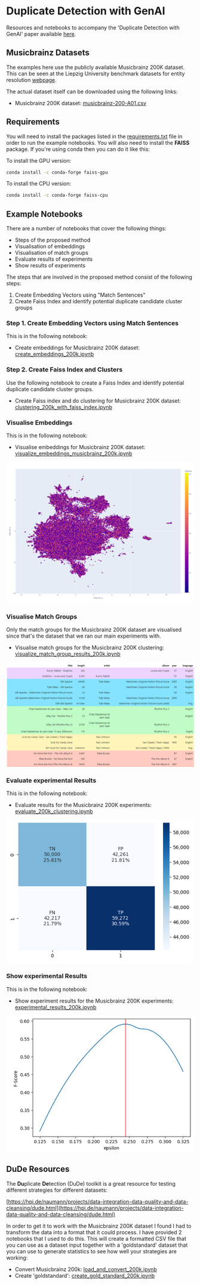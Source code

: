 # Duplicate Detection with GenAI

Resources and notebooks to accompany the 'Duplicate Detection with GenAI' paper available [here](https://arxiv.org/abs/2406.15483).

## Musicbrainz Datasets
The examples here use the publicly available Musicbrainz 200K dataset. This can
be seen at the Liepzig University benchmark datasets for entity resolution [webpage](https://dbs.uni-leipzig.de/research/projects/benchmark-datasets-for-entity-resolution).

The actual dataset itself can be downloaded using the following links:

- Musicbrainz 200K dataset: [musicbrainz-200-A01.csv](https://dbs.uni-leipzig.de/files/datasets/saeedi/musicbrainz-200-A01.csv.dapo)

## Requirements

You will need to install the packages listed in the [requirements.txt](requirements.txt) file in order to run the
example notebooks. You will also need to install the **FAISS** package. If you're using conda then you can
do it like this:

To install the GPU version:
```bash
conda install -c conda-forge faiss-gpu
```

To install the CPU version:
```bash
conda install -c conda-forge faiss-cpu
```

## Example Notebooks
There are a number of notebooks that cover the following things:

- Steps of the proposed method
- Visualisation of embeddings
- Visualisation of match groups
- Evaluate results of experiments
- Show results of experiments

The steps that are involved in the proposed method consist of the following steps:

1. Create Embedding Vectors using "Match Sentences"
2. Create Faiss Index and identify potential duplicate candidate cluster groups

### Step 1. Create Embedding Vectors using Match Sentences

This is in the following notebook:

- Create embeddings for Musicbrainz 200K dataset: [create_embeddings_200k.ipynb](create_embeddings_200k.ipynb) 

### Step 2. Create Faiss Index and Clusters

Use the following notebook to create a Faiss Index and identify potential duplicate candidate cluster groups.

- Create Faiss index and do clustering for Musicbrainz 200K dataset: [clustering_200k_with_faiss_index.ipynb](clustering_200k_with_faiss_index.ipynb) 

### Visualise Embeddings

This is in the following notebook:

- Visualise embeddings for Musicbrainz 200K dataset: [visualize_embeddings_musicbrainz_200k.ipynb](visualize_embeddings_musicbrainz_200k.ipynb)

![](img/2d_umap_200k.png)

### Visualise Match Groups

Only the match groups for the Musicbrainz 200K dataset are visualised since
that's the dataset that we ran our main experiments with.

- Visualise match groups for the Musicbrainz 200K clustering: [visualize_match_group_results_200k.ipynb](visualize_match_group_results_200k.ipynb)

![](img/musicbrainz_200k_match_groups.png)

### Evaluate experimental Results

This is in the following notebook:

- Evaluate results for the Musicbrainz 200K experiments: [evaluate_200k_clustering.ipynb](evaluate_200k_clustering.ipynb)

![](img/experimental_results_confusion_matrix.png)

### Show experimental Results

This is in the following notebook:

- Show experiment results for the Musicbrainz 200K experiments: [experimental_results_200k.ipynb](experimental_results_200k.ipynb)

![](img/epsilon_against_f_score_200k.png)

## DuDe Resources

The **Du**plicate **De**tection (DuDe) toolkit is a great resource for 
testing different strategies for different datasets:

[https://hpi.de/naumann/projects/data-integration-data-quality-and-data-cleansing/dude.html](https://hpi.de/naumann/projects/data-integration-data-quality-and-data-cleansing/dude.html) 

In order to get it to work with the
Musicbrainz 200K dataset I found I had to transform the data into a format that it could
process. I have provided 2 notebooks that I used to do this. This will create a formatted
CSV file that you can use as a dataset input together with a 'goldstandard' dataset
that you can use to generate statistics to see how well your strategies are working:

- Convert Musicbrainz 200k: [load_and_convert_200k.ipynb](load_and_convert_200k.ipynb)
- Create 'goldstandard': [create_gold_standard_200k.ipynb](create_gold_standard_200k.ipynb)